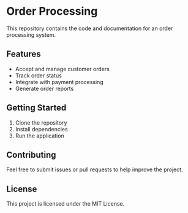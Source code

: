 # Order Processing

This repository contains the code and documentation for an order processing system.

## Features

- Accept and manage customer orders
- Track order status
- Integrate with payment processing
- Generate order reports

## Getting Started

1. Clone the repository
2. Install dependencies
3. Run the application

## Contributing

Feel free to submit issues or pull requests to help improve the project.

## License

This project is licensed under the MIT License.
